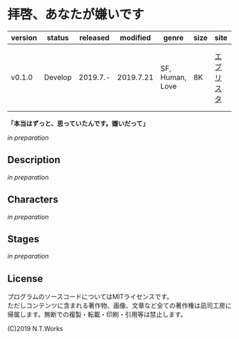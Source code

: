 # 拝啓、あなたが嫌いです

| version | status | released | modified | genre | size | site | contest |
| --- | --- | --- | --- | --- | --- | --- | --- |
| v0.1.0 | Develop | 2019.7.- | 2019.7.21 | SF, Human, Love | 8K | [エブリスタ](https://estar.jp/) | [妄想コンテスト「あなたを嫌いな理由」](https://estar.jp/official_contests/159365) |

**「本当はずっと、思っていたんです。嫌いだって」**

*in preparation*

## Description

*in preparation*

## Characters

*in preparation*

## Stages

*in preparation*

## License

プログラムのソースコードについてはMITライセンスです。  
ただしコンテンツに含まれる著作物、画像、文章など全ての著作権は凪司工房に帰属します。無断での複製・転載・印刷・引用等は禁止します。

(C)2019 N.T.Works

